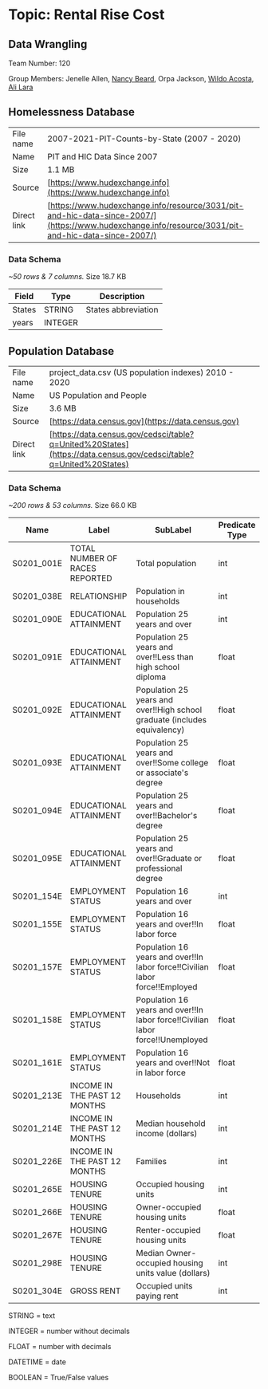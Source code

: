# Topic: Rental Rise Cost

## Data Wrangling

Team Number: 120

Group Members: Jenelle Allen, [Nancy Beard](https://www.linkedin.com/in/nancy-beard-96872b37), Orpa Jackson, [Wildo Acosta](linkedin.com/in/wildo-acosta-quiñones-86215484), [Ali Lara](https://www.linkedin.com/in/aliglara)



## Homelessness Database

|||
|-|-|
| File name | 2007-2021-PIT-Counts-by-State (2007 - 2020) |
| Name | PIT and HIC Data Since 2007 |
| Size | 1.1 MB |
| Source | [https://www.hudexchange.info](https://www.hudexchange.info) |
| Direct link | [https://www.hudexchange.info/resource/3031/pit-and-hic-data-since-2007/](https://www.hudexchange.info/resource/3031/pit-and-hic-data-since-2007/) |

### Data Schema

*\~50 rows & 7 columns.* Size 18.7 KB


  Field | Type    |    Description |
  ------|---------|--------------------------------------|
  States          |    STRING      | States abbreviation |
  years           | INTEGER        |

## Population Database

|||
|-|-|
| File name | project_data.csv (US population indexes) 2010 - 2020|
| Name | US Population and People|
| Size | 3.6 MB|
| Source | [https://data.census.gov](https://data.census.gov)|
| Direct link | [https://data.census.gov/cedsci/table?q=United%20States](https://data.census.gov/cedsci/table?q=United%20States)|

### Data Schema

*\~200 rows & 53 columns.* Size 66.0 KB

| Name | Label | SubLabel   | Predicate Type    |
|------|------ |------------|-------------------|
| S0201_001E | TOTAL NUMBER OF RACES REPORTED | Total population                                                                   | int |
| S0201_038E | RELATIONSHIP | Population in households                                                                             | int               |
| S0201_090E | EDUCATIONAL ATTAINMENT |Population 25 years and over                                                               | int               |
| S0201_091E | EDUCATIONAL ATTAINMENT |Population 25 years and over!!Less than high school diploma                                | float             |
| S0201_092E | EDUCATIONAL ATTAINMENT |Population 25 years and over!!High school graduate (includes equivalency)                  | float             |
| S0201_093E | EDUCATIONAL ATTAINMENT |Population 25 years and over!!Some college or associate's degree                           | float             |
| S0201_094E | EDUCATIONAL ATTAINMENT |Population 25 years and over!!Bachelor's degree                                            | float             |
| S0201_095E | EDUCATIONAL ATTAINMENT |Population 25 years and over!!Graduate or professional degree                              | float             |
| S0201_154E | EMPLOYMENT STATUS |Population 16 years and over                                                                    | int               |
| S0201_155E | EMPLOYMENT STATUS |Population 16 years and over!!In labor force                                                    | float             |
| S0201_157E | EMPLOYMENT STATUS |Population 16 years and over!!In labor force!!Civilian labor force!!Employed                    | float             |
| S0201_158E | EMPLOYMENT STATUS |Population 16 years and over!!In labor force!!Civilian labor force!!Unemployed                  | float             |
| S0201_161E | EMPLOYMENT STATUS |Population 16 years and over!!Not in labor force                                                | float             |
| S0201_213E | INCOME IN THE PAST 12 MONTHS |Households                                      | int               |
| S0201_214E | INCOME IN THE PAST 12 MONTHS | Median household income (dollars)   | int               |
| S0201_226E | INCOME IN THE PAST 12 MONTHS |Families                                        | int               |
| S0201_265E | HOUSING TENURE |Occupied housing units                                                                             | int               |
| S0201_266E | HOUSING TENURE |Owner-occupied housing units                                               | float             |
| S0201_267E | HOUSING TENURE | Renter-occupied housing units                                              | float             |
| S0201_298E | HOUSING TENURE | Median Owner-occupied housing units value (dollars)                                        | int               |
| S0201_304E | GROSS RENT | Occupied units paying rent                                                                             | int               |

STRING = text

INTEGER = number without decimals

FLOAT = number with decimals

DATETIME = date

BOOLEAN = True/False values
